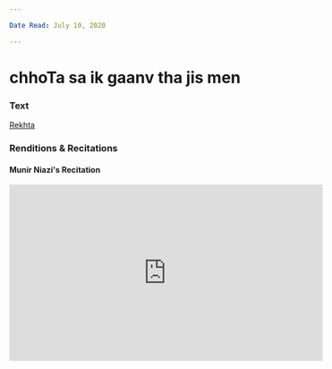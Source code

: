 ```yaml
---

Date Read: July 10, 2020

---
```


# chhoTa sa ik gaanv tha jis men

### Text
[Rekhta](https://www.rekhta.org/nazms/sapnaa-aage-jaataa-kaise-muneer-niyazi-nazms?lang=ur )

### Renditions & Recitations

#### Munir Niazi's Recitation

<iframe width="560" height="315" src="https://www.youtube.com/embed/Y0YhvoieIcQ" title="YouTube video player" frameborder="0" allow="accelerometer; autoplay; clipboard-write; encrypted-media; gyroscope; picture-in-picture" allowfullscreen></iframe>

